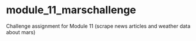 # module_11_marschallenge
Challenge assignment for Module 11 (scrape news articles and weather data about mars)
